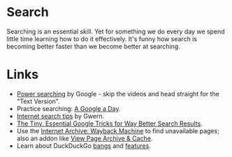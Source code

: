 # Search

Searching is an essential skill. Yet for something we do every day we spend little time learning how to do it effectively. It's funny how search is becoming better faster than we become better at searching.

# Links
* [Power searching](http://www.powersearchingwithgoogle.com/) by Google - skip the videos and head straight for the "Text Version".
* Practice searching: [A Google a Day](http://www.agoogleaday.com/).
* [Internet search tips](https://www.gwern.net/Search) by Gwern.
* [The Tiny, Essential Google Tricks for Way Better Search Results](https://lifehacker.com/the-tiny-essential-google-tricks-for-way-better-search-1826791031).
* Use the [Internet Archive: Wayback Machine](https://archive.org/web/web.php) to find unavailable pages; also an addon like [View Page Archive & Cache](https://addons.mozilla.org/en-US/firefox/addon/view-page-archive/).
* Learn about DuckDuckGo [bangs](https://duckduckgo.com/bang) and [features](https://duck.co/help/features).
